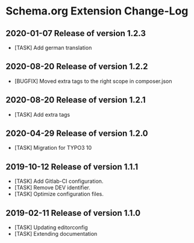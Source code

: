 # Schema.org Extension Change-Log

## 2020-01-07  Release of version 1.2.3

*	[TASK] Add german translation



## 2020-08-20  Release of version 1.2.2

*	[BUGFIX]  Moved extra tags to the right scope in composer.json



## 2020-08-20  Release of version 1.2.1

*	[TASK] Add extra tags



## 2020-04-29  Release of version 1.2.0

*	[TASK] Migration for TYPO3 10



## 2019-10-12  Release of version 1.1.1

*	[TASK] Add Gitlab-CI configuration.
*	[TASK] Remove DEV identifier.
*	[TASK] Optimize configuration files.



## 2019-02-11  Release of version 1.1.0

*	[TASK] Updating editorconfig
*	[TASK] Extending documentation
